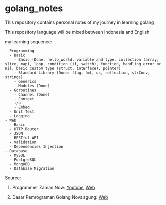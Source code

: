 # golang_notes

This repository contains personal notes of my journey in learning golang

This repository language will be mixed between Indonesia and English

my learning sequence:

    - Programming
      - Basic
        - Basic (Done: hello_world, variable and type, collection (array, slice, map), loop, condition (if, switch), function, handling error or nil, basic custom type (struct, interface), pointer)
        - Standard Library (Done: flag, fmt, os, reflection, strConv, strings)
        - Generics
        - Modules (Done)
      - Goroutines
        - Channel (Done)
        - Context
      - I/O
        - Embed
      - Unit Test
      - Logging
    - Web
      - Basic
      - HTTP Router
      - JSON
      - RESTful API
      - Validation
      - Dependencies Injection
    - Database
      - MySQL
      - PostgreSQL
      - MongoDB
      - Database Migration

Source:

1. Programmer Zaman Now: [Youtube](https://www.youtube.com/c/ProgrammerZamanNow), [Web](https://www.programmerzamannow.com)

2. Dasar Pemrograman Golang Novalagung: [Web](https://dasarpemrogramangolang.novalagung.com/)
